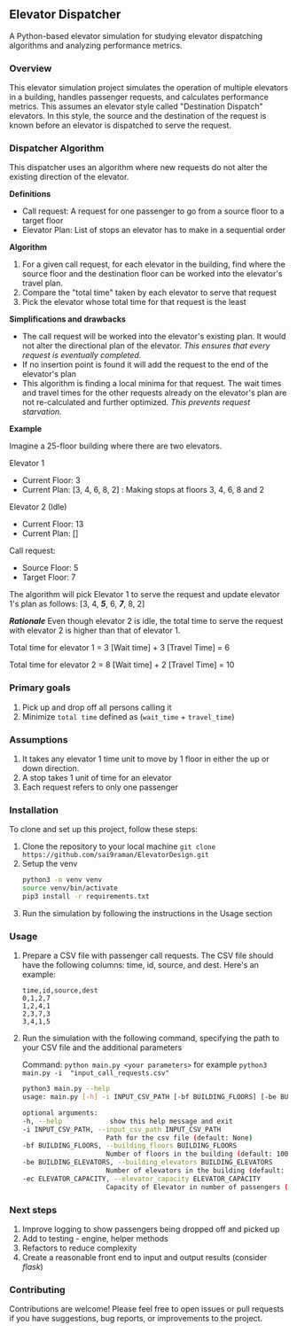 ## Elevator Dispatcher

A Python-based elevator simulation for studying elevator dispatching algorithms and analyzing performance metrics.

### Overview

This elevator simulation project simulates the operation of multiple elevators in a building, handles passenger
requests, and calculates performance metrics. This assumes an elevator style called "Destination Dispatch" elevators. In
this style, the source and the destination of the request is known before an elevator is dispatched to serve the
request.

### Dispatcher Algorithm

This dispatcher uses an algorithm where new requests do not alter the existing direction of the elevator.

**Definitions**

- Call request: A request for one passenger to go from a source floor to a target floor
- Elevator Plan: List of stops an elevator has to make in a sequential order

**Algorithm**

1. For a given call request, for each elevator in the building, find where the source floor and the destination floor
   can be worked into the elevator's travel plan.
2. Compare the "total time" taken by each elevator to serve that request
3. Pick the elevator whose total time for that request is the least

**Simplifications and drawbacks**

- The call request will be worked into the elevator's existing plan. It would not alter the directional plan of the
  elevator. _This ensures that every request is eventually completed._
- If no insertion point is found it will add the request to the end of the elevator's plan
- This algorithm is finding a local minima for that request. The wait times and travel times for the other requests
  already on the elevator's plan are not re-calculated and further optimized. _This prevents request starvation._

**Example**

Imagine a 25-floor building where there are two elevators. 

Elevator 1

- Current Floor: 3
- Current Plan: [3, 4, 6, 8, 2] : Making stops at floors 3, 4, 6, 8 and 2

Elevator 2 (Idle)

- Current Floor: 13
- Current Plan: []

Call request:

- Source Floor: 5
- Target Floor: 7

The algorithm will pick Elevator 1 to serve the request and update elevator 1's plan as follows:
[3, 4, **_5_**, 6, **_7_**, 8, 2]

**_Rationale_**
Even though elevator 2 is idle, the total time to serve the request with elevator 2 is higher than that of elevator 1.

Total time for elevator 1 = 3 [Wait time] + 3 [Travel Time] = 6

Total time for elevator 2 = 8 [Wait time] + 2 [Travel Time] = 10

### Primary goals

1. Pick up and drop off all persons calling it
2. Minimize `total time` defined as (`wait_time` + `travel_time`)

### Assumptions

1. It takes any elevator 1 time unit to move by 1 floor in either the up or down direction.
2. A stop takes 1 unit of time for an elevator
3. Each request refers to only one passenger

### Installation

To clone and set up this project, follow these steps:

1. Clone the repository to your local machine
   `git clone https://github.com/sai9raman/ElevatorDesign.git`
2. Setup the venv
   ```bash
   python3 -m venv venv
   source venv/bin/activate
   pip3 install -r requirements.txt
   ```
4. Run the simulation by following the instructions in the Usage section

### Usage

1. Prepare a CSV file with passenger call requests. The CSV file should have the following columns: time, id, source,
   and dest. Here's an example:
    ```csv
    time,id,source,dest
    0,1,2,7
    1,2,4,1
    2,3,7,3
    3,4,1,5
    ```

2. Run the simulation with the following command, specifying the path to your CSV file and the additional parameters

   Command: `python main.py <your parameters>` for example `python3 main.py -i  "input_call_requests.csv" `

   ```bash
   python3 main.py --help
   usage: main.py [-h] -i INPUT_CSV_PATH [-bf BUILDING_FLOORS] [-be BUILDING_ELEVATORS] [-ec ELEVATOR_CAPACITY]
   
   optional arguments:
   -h, --help            show this help message and exit
   -i INPUT_CSV_PATH, --input_csv_path INPUT_CSV_PATH
                        Path for the csv file (default: None)
   -bf BUILDING_FLOORS, --building_floors BUILDING_FLOORS
                        Number of floors in the building (default: 100)
   -be BUILDING_ELEVATORS, --building_elevators BUILDING_ELEVATORS
                        Number of elevators in the building (default: 10)
   -ec ELEVATOR_CAPACITY, --elevator_capacity ELEVATOR_CAPACITY
                        Capacity of Elevator in number of passengers (default: 10)
   ```

### Next steps

1. Improve logging to show passengers being dropped off and picked up
2. Add to testing - engine, helper methods
3. Refactors to reduce complexity
4. Create a reasonable front end to input and output results (consider _flask_)

### Contributing

Contributions are welcome! Please feel free to open issues or pull requests if you have suggestions, bug reports, or
improvements to the project.
